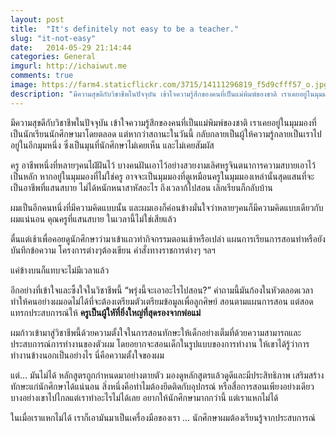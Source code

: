 ```yaml
---
layout: post
title:  "It's definitely not easy to be a teacher."
slug: "it-not-easy"
date:   2014-05-29 21:14:44
categories: General
imgurl: http://ichaiwut.me
comments: true
image: https://farm4.staticflickr.com/3715/14111296819_f5d9cfff57_o.jpg
description: "มีความสุขดีกับวิชาชีพในปัจจุบัน เข้าใจความรู้สึกของคนที่เป็นแม่พิมพ์ของชาติ เราเคยอยู่ในมุมมองที่เป็นนักเรียนนักศึกษามาโดยตลอด แต่หากว่าสถานะในวันนี้ กลับกลายเป็นผู้ให้ความรู้กลายเป็นเราไปอยู่ในอีกมุมหนึ่ง ซึ่งเป็นมุนที่นักศึกษาไม่เคยเห็น และไม่เคยสัมผัส"
---
```


มีความสุขดีกับวิชาชีพในปัจจุบัน เข้าใจความรู้สึกของคนที่เป็นแม่พิมพ์ของชาติ เราเคยอยู่ในมุมมองที่เป็นนักเรียนนักศึกษามาโดยตลอด แต่หากว่าสถานะในวันนี้ กลับกลายเป็นผู้ให้ความรู้กลายเป็นเราไปอยู่ในอีกมุมหนึ่ง ซึ่งเป็นมุนที่นักศึกษาไม่เคยเห็น และไม่เคยสัมผัส

ครู อาชีพหนึ่งที่หลายๆคนไฝ่ฝันไว้ บางคนฝันเอาไว้อย่างสวยงามเลิศหรูจินตนาการความสบายเอาไว้เป็นหลัก หากอยู่ในมุมมองที่ไม่ใช่ครู อาจจะเป็นมุมมองที่ดูเหมือนครูในมุมมองเหล่านั้นสุดแสนที่จะเป็นอาชีพที่แสนสบาย ไม่ได้หนักหนาสาหัสอะไร ถึงเวลาก้ไปสอน เลิกเรียนก็กลับบ้าน

ผมเป็นอีกคนหนึ่งที่มีความคิดแบบนั้น และผมเองก็ค่อนข้างมั่นใจว่าหลายๆคนก็มีความคิดแบบเดียวกับผมแน่นอน คุณครูที่แสนสบาย ในเวลานี้ไม่ใช่เสียแล้ว

ตื่นแต่เช้าเพื่อคอยดูนักศึกษาว่ามาเข้าแถวทำกิจกรรมตอนเช้าหรือเปล่า แผนการเรียนการสอนทำหรือยัง บันทึกข้อความ โครงการต่างๆต้องเขียน คำสั่งทางราชการต่างๆ ฯลฯ

แค่ข้างบนก็แทบจะไม่มีเวลาแล้ว

อีกอย่างที่เข้าใจและซึ้งใจในวิชาชีพนี้ “พรุ่งนี้จะเอาอะไรไปสอน?” คำถามนี้มันก้องในหัวตลอดเวลา ทำให้คนอย่างผมอดไม่ได้ที่จะต้องเตรียมตัวเตรียมข้อมูลเพื่อลูกศิษย์ สอนตามแผนการสอน แต่สอดแทรกประสบการณ์ให้ **ครูเป็นผู้ใหัที่ยิ่งใหญ่ที่สุดรองจากพ่อแม่**

ผมก้าวเข้ามาสู่วิชาชีพนี้ด้วยความตั้งใจในการสอนทักษะให้เด็กอย่างเต็มที่ด้วยความสามารถและประสบการณ์การทำงานของตัวผม โดยอยากจะสอนเด็กในรูปแบบของการทำงาน ให้เขาได้รู้ว่าการทำงานข้างนอกเป็นอย่างไร นี่คือความตั้งใจของผม

แต่… มันไม่ได้ หลักสูตรถูกกำหนดมาอย่างตายตัว มองดูหลักสูตรแล้วดูดีและมีประสิทธิภาพ เสริมสร้างทักษะแก่นักศึกษาได้แน่นอน สิ่งหนึ่งคือทำไมต้องยึดติดกับอุปกรณ์ หรือสื่อการสอนเพียงอย่างเดียว บางอย่างเขาไปไกลแต่เราทำอะไรไม่ได้เลย อยากให้นักศึกษามากกว่านี้ แต่เราแหกไม่ได้

ในเมื่อเราแหกไม่ได้ เราก็เอามันมาเป็นเครื่องมือของเรา … นักศึกษาผมต้องเรียนรู้จากประสบการณ์


